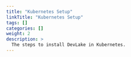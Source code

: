 ```yaml
---
title: "Kubernetes Setup"
linkTitle: "Kubernetes Setup"
tags: []
categories: []
weight: 2
description: >
  The steps to install DevLake in Kubernetes.
---
```

